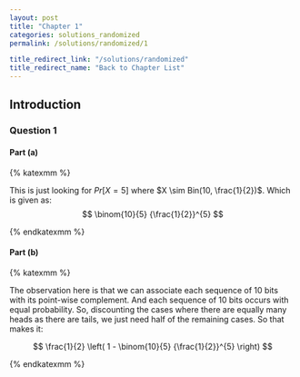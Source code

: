 ```yaml
---
layout: post
title: "Chapter 1"
categories: solutions_randomized
permalink: /solutions/randomized/1

title_redirect_link: "/solutions/randomized"
title_redirect_name: "Back to Chapter List"
---
```

## Introduction
### Question 1
#### Part (a)
{% katexmm %}

This is just looking for $Pr[X = 5]$ where $X \sim Bin(10, \frac{1}{2})$. Which is given as:
$$
\binom{10}{5} {\frac{1}{2}}^{5}
$$


{% endkatexmm %}


#### Part (b)

{% katexmm %}

The observation here is that we can associate each sequence of $10$ bits with its point-wise complement. And each sequence of $10$ bits occurs with equal probability. So, discounting the cases where there are equally many heads as there are tails, we just need half of the remaining cases. So that makes it:

$$
\frac{1}{2} \left( 1 - \binom{10}{5} {\frac{1}{2}}^{5} \right)
$$

{% endkatexmm %}
